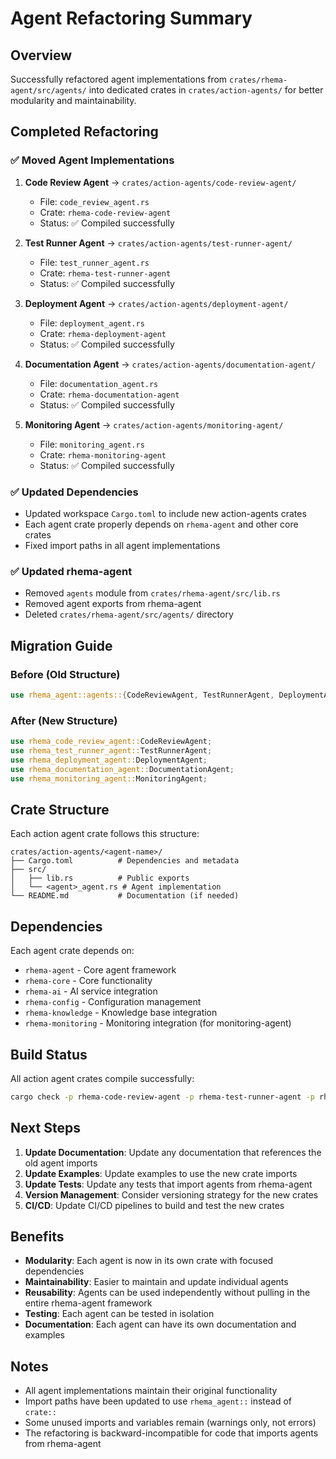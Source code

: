 # Agent Refactoring Summary

## Overview

Successfully refactored agent implementations from `crates/rhema-agent/src/agents/` into dedicated crates in `crates/action-agents/` for better modularity and maintainability.

## Completed Refactoring

### ✅ Moved Agent Implementations

1. **Code Review Agent** → `crates/action-agents/code-review-agent/`
   - File: `code_review_agent.rs`
   - Crate: `rhema-code-review-agent`
   - Status: ✅ Compiled successfully

2. **Test Runner Agent** → `crates/action-agents/test-runner-agent/`
   - File: `test_runner_agent.rs`
   - Crate: `rhema-test-runner-agent`
   - Status: ✅ Compiled successfully

3. **Deployment Agent** → `crates/action-agents/deployment-agent/`
   - File: `deployment_agent.rs`
   - Crate: `rhema-deployment-agent`
   - Status: ✅ Compiled successfully

4. **Documentation Agent** → `crates/action-agents/documentation-agent/`
   - File: `documentation_agent.rs`
   - Crate: `rhema-documentation-agent`
   - Status: ✅ Compiled successfully

5. **Monitoring Agent** → `crates/action-agents/monitoring-agent/`
   - File: `monitoring_agent.rs`
   - Crate: `rhema-monitoring-agent`
   - Status: ✅ Compiled successfully

### ✅ Updated Dependencies

- Updated workspace `Cargo.toml` to include new action-agents crates
- Each agent crate properly depends on `rhema-agent` and other core crates
- Fixed import paths in all agent implementations

### ✅ Updated rhema-agent

- Removed `agents` module from `crates/rhema-agent/src/lib.rs`
- Removed agent exports from rhema-agent
- Deleted `crates/rhema-agent/src/agents/` directory

## Migration Guide

### Before (Old Structure)
```rust
use rhema_agent::agents::{CodeReviewAgent, TestRunnerAgent, DeploymentAgent, DocumentationAgent, MonitoringAgent};
```

### After (New Structure)
```rust
use rhema_code_review_agent::CodeReviewAgent;
use rhema_test_runner_agent::TestRunnerAgent;
use rhema_deployment_agent::DeploymentAgent;
use rhema_documentation_agent::DocumentationAgent;
use rhema_monitoring_agent::MonitoringAgent;
```

## Crate Structure

Each action agent crate follows this structure:
```
crates/action-agents/<agent-name>/
├── Cargo.toml          # Dependencies and metadata
├── src/
│   ├── lib.rs          # Public exports
│   └── <agent>_agent.rs # Agent implementation
└── README.md           # Documentation (if needed)
```

## Dependencies

Each agent crate depends on:
- `rhema-agent` - Core agent framework
- `rhema-core` - Core functionality
- `rhema-ai` - AI service integration
- `rhema-config` - Configuration management
- `rhema-knowledge` - Knowledge base integration
- `rhema-monitoring` - Monitoring integration (for monitoring-agent)

## Build Status

All action agent crates compile successfully:
```bash
cargo check -p rhema-code-review-agent -p rhema-test-runner-agent -p rhema-deployment-agent -p rhema-documentation-agent -p rhema-monitoring-agent
```

## Next Steps

1. **Update Documentation**: Update any documentation that references the old agent imports
2. **Update Examples**: Update examples to use the new crate imports
3. **Update Tests**: Update any tests that import agents from rhema-agent
4. **Version Management**: Consider versioning strategy for the new crates
5. **CI/CD**: Update CI/CD pipelines to build and test the new crates

## Benefits

- **Modularity**: Each agent is now in its own crate with focused dependencies
- **Maintainability**: Easier to maintain and update individual agents
- **Reusability**: Agents can be used independently without pulling in the entire rhema-agent framework
- **Testing**: Each agent can be tested in isolation
- **Documentation**: Each agent can have its own documentation and examples

## Notes

- All agent implementations maintain their original functionality
- Import paths have been updated to use `rhema_agent::` instead of `crate::`
- Some unused imports and variables remain (warnings only, not errors)
- The refactoring is backward-incompatible for code that imports agents from rhema-agent 
